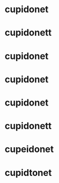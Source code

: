 # cupidonet
# cupidonett
# cupidonet
# cupidonet
# cupidonet
# cupidonett
# cupeidonet
# cupidtonet
